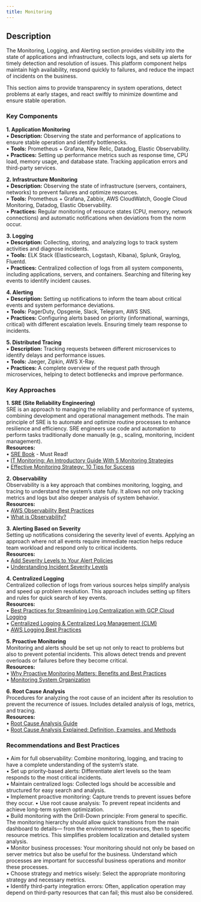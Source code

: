 ```yaml
---
title: Monitoring
---
```

## Description

The Monitoring, Logging, and Alerting section provides visibility into the state of applications and infrastructure, collects logs, and sets up alerts for timely detection and resolution of issues. This platform component helps maintain high availability, respond quickly to failures, and reduce the impact of incidents on the business.

This section aims to provide transparency in system operations, detect problems at early stages, and react swiftly to minimize downtime and ensure stable operation.

### Key Components

**1. Application Monitoring**  
•	**Description:** Observing the state and performance of applications to ensure stable operation and identify bottlenecks.  
•	**Tools:** Prometheus + Grafana, New Relic, Datadog, Elastic Observability.  
•	**Practices:** Setting up performance metrics such as response time, CPU load, memory usage, and database state. Tracking application errors and third-party services.  

**2. Infrastructure Monitoring**  
•	**Description:** Observing the state of infrastructure (servers, containers, networks) to prevent failures and optimize resources.  
•	**Tools:** Prometheus + Grafana, Zabbix, AWS CloudWatch, Google Cloud Monitoring, Datadog, Elastic Observability.  
•	**Practices:** Regular monitoring of resource states (CPU, memory, network connections) and automatic notifications when deviations from the norm occur.  

**3. Logging**  
•	**Description:** Collecting, storing, and analyzing logs to track system activities and diagnose incidents.  
•	**Tools:** ELK Stack (Elasticsearch, Logstash, Kibana), Splunk, Graylog, Fluentd.  
•	**Practices:** Centralized collection of logs from all system components, including applications, servers, and containers. Searching and filtering key events to identify incident causes.  

**4. Alerting**  
•	**Description:** Setting up notifications to inform the team about critical events and system performance deviations.  
•	**Tools:** PagerDuty, Opsgenie, Slack, Telegram, AWS SNS.  
•	**Practices:** Configuring alerts based on priority (informational, warnings, critical) with different escalation levels. Ensuring timely team response to incidents.  

**5. Distributed Tracing**  
•	**Description:** Tracking requests between different microservices to identify delays and performance issues.  
•	**Tools:** Jaeger, Zipkin, AWS X-Ray.  
•	**Practices:** A complete overview of the request path through microservices, helping to detect bottlenecks and improve performance.  

### Key Approaches

**1. SRE (Site Reliability Engineering)**  
SRE is an approach to managing the reliability and performance of systems, combining development and operational management methods. The main principle of SRE is to automate and optimize routine processes to enhance resilience and efficiency. SRE engineers use code and automation to perform tasks traditionally done manually (e.g., scaling, monitoring, incident management).  
**Resources:**  
•	[SRE Book](https://sre.google/sre-book/table-of-contents/) - Must Read!  
•	[IT Monitoring: An Introductory Guide With 5 Monitoring Strategies](https://www.stackstate.com/blog/monitoring-strategies-an-introductory-guide-with-5-examples/)  
•	[Effective Monitoring Strategy: 10 Tips for Success](https://icinga.com/blog/effective-monitoring-strategy-tips/)  

**2. Observability**  
Observability is a key approach that combines monitoring, logging, and tracing to understand the system’s state fully. It allows not only tracking metrics and logs but also deeper analysis of system behavior.  
**Resources:**  
•	[AWS Observability Best Practices](https://aws-observability.github.io/observability-best-practices/)  
•	[What is Observability?](https://grafana.com/docs/grafana-cloud/introduction/what-is-observability/)  

**3. Alerting Based on Severity**  
Setting up notifications considering the severity level of events. Applying an approach where not all events require immediate reaction helps reduce team workload and respond only to critical incidents.  
**Resources:**  
•	[Add Severity Levels to Your Alert Policies](https://cloud.google.com/blog/products/devops-sre/devops-best-practices-add-severity-levels-to-alerts)  
•	[Understanding Incident Severity Levels](https://www.atlassian.com/incident-management/kpis/severity-levels)  

**4. Centralized Logging**  
Centralized collection of logs from various sources helps simplify analysis and speed up problem resolution. This approach includes setting up filters and rules for quick search of key events.  
**Resources:**  
•	[Best Practices for Streamlining Log Centralization with GCP Cloud Logging](https://cloud.google.com/blog/products/devops-sre/how-to-centralize-log-management-with-cloud-logging)  
•	[Centralized Logging & Centralized Log Management (CLM)](https://www.splunk.com/en_us/blog/learn/centralized-logging.html)  
•	[AWS Logging Best Practices](https://docs.aws.amazon.com/prescriptive-guidance/latest/logging-monitoring-for-application-owners/logging-best-practices.html)  

**5. Proactive Monitoring**  
Monitoring and alerts should be set up not only to react to problems but also to prevent potential incidents. This allows detect trends and prevent overloads or failures before they become critical.  
**Resources:**  
•	[Why Proactive Monitoring Matters: Benefits and Best Practices](https://www.knowledgehut.com/blog/devops/proactive-monitoring#why-is-proactive-monitoring-important?%C2%A0)  
•	[Monitoring System Organization](https://itsyndicate.org/blog/monitoring-system-organization/)  

**6. Root Cause Analysis**  
Procedures for analyzing the root cause of an incident after its resolution to prevent the recurrence of issues. Includes detailed analysis of logs, metrics, and tracing.  
**Resources:**  
•	[Root Cause Analysis Guide](https://www.splunk.com/en_us/blog/learn/root-cause-analysis.html)  
•	[Root Cause Analysis Explained: Definition, Examples, and Methods](https://www.tableau.com/analytics/what-is-root-cause-analysis)  

### Recommendations and Best Practices  

•	Aim for full observability: Combine monitoring, logging, and tracing to have a complete understanding of the system’s state.  
•	Set up priority-based alerts: Differentiate alert levels so the team responds to the most critical incidents.  
•	Maintain centralized logs: Collected logs should be accessible and structured for easy search and analysis.  
•	Implement proactive monitoring: Capture trends to prevent issues before they occur.
•	Use root cause analysis: To prevent repeat incidents and achieve long-term system optimization.  
•	Build monitoring with the Drill-Down principle: From general to specific. The monitoring hierarchy should allow quick transitions from the main dashboard to details— from the environment to resources, then to specific resource metrics. This simplifies problem localization and detailed system analysis.  
•	Monitor business processes: Your monitoring should not only be based on server metrics but also be useful for the business. Understand which processes are important for successful business operations and monitor these processes.  
•	Choose strategy and metrics wisely: Select the appropriate monitoring strategy and necessary metrics.  
•	Identify third-party integration errors: Often, application operation may depend on third-party resources that can fail; this must also be considered.  

